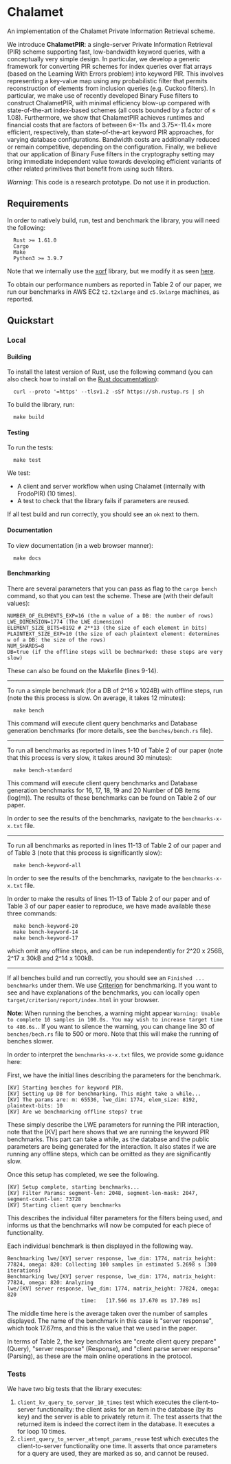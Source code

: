 # Chalamet

An implementation of the Chalamet Private Information Retrieval scheme.

We introduce **ChalametPIR**: a single-server Private Information Retrieval (PIR) scheme supporting fast, low-bandwidth keyword queries, with a conceptually very simple design. In particular, we develop a generic framework for converting PIR schemes for index queries over flat arrays (based on the Learning With Errors problem) into keyword PIR. This involves representing a key-value map using any probabilistic filter that permits reconstruction of elements from inclusion queries (e.g. Cuckoo filters). In particular, we make use of recently developed Binary Fuse filters to construct ChalametPIR, with minimal efficiency blow-up compared with state-of-the-art index-based schemes (all costs bounded by a factor of ≤ 1.08). Furthermore, we show that ChalametPIR achieves runtimes and financial costs that are factors of between 6×-11× and
3.75×-11.4× more efficient, respectively, than state-of-the-art keyword PIR approaches, for varying database configurations. Bandwidth costs are additionally reduced or remain competitive, depending on the configuration. Finally, we believe that our application of Binary Fuse filters in the cryptography setting may bring immediate independent value towards developing efficient variants of other related primitives that benefit from using such filters.

*Warning*: This code is a research prototype. Do not use it in production.

## Requirements

In order to natively build, run, test and benchmark the library, you will need the following:

```
  Rust >= 1.61.0
  Cargo
  Make
  Python3 >= 3.9.7
```

Note that we internally use the [xorf](https://github.com/ayazhafiz/xorf) library, but we modify it as seen [here](https://github.com/claucece/chalamet/tree/main/bff-modp).

To obtain our performance numbers as reported in Table 2 of our paper, we run our benchmarks in AWS EC2 ``t2.t2xlarge`` and ``c5.9xlarge`` machines, as reported.


## Quickstart

### Local

#### Building

To install the latest version of Rust, use the following command (you can also check how to install on the [Rust documentation](https://www.rust-lang.org/tools/install)):

```
  curl --proto '=https' --tlsv1.2 -sSf https://sh.rustup.rs | sh
```

To build the library, run:

```
  make build
```

#### Testing

To run the tests:

```
  make test
```

We test:

* A client and server workflow when using Chalamet (internally with FrodoPIR) (10 times).
* A test to check that the library fails if parameters are reused.

If all test build and run correctly, you should see an `ok` next to them.

#### Documentation

To view documentation (in a web browser manner):

```
  make docs
```

#### Benchmarking

There are several parameters that you can pass as flag to the `cargo bench` command, so that you can test the scheme.
These are (with their default values):

```
NUMBER_OF_ELEMENTS_EXP=16 (the m value of a DB: the number of rows)
LWE_DIMENSION=1774 (The LWE dimension)
ELEMENT_SIZE_BITS=8192 # 2**13 (the size of each element in bits)
PLAINTEXT_SIZE_EXP=10 (the size of each plaintext element: determines w of a DB: the size of the rows)
NUM_SHARDS=8
DB=true (if the offline steps will be bechmarked: these steps are very slow)

```

These can also be found on the Makefile (lines 9-14).

---

To run a simple benchmark (for a DB of 2^16 x 1024B) with offline steps, run (note the this process is slow. On average, it takes 12 minutes):

```
  make bench
```

This command will execute client query benchmarks and Database generation benchmarks (for more details, see the `benches/bench.rs` file).

---
To run all benchmarks  as reported in lines 1-10 of Table 2 of our paper (note that this process is very slow, it takes around 30 minutes):

```
  make bench-standard
```

This command will execute client query benchmarks and Database generation benchmarks for 16, 17, 18, 19 and 20 Number of DB items (log(m)). The results of these benchmarks can be found on Table 2 of our paper.

In order to see the results of the benchmarks, navigate to the `benchmarks-x-x.txt` file.

---
To run all benchmarks as reported in lines 11-13 of Table 2 of our paper and of Table 3 (note that this process is significantly slow):

```
  make bench-keyword-all
```

In order to see the results of the benchmarks, navigate to the `benchmarks-x-x.txt` file.

In order to make the results of lines 11-13 of Table 2 of our paper and of Table 3 of our paper easier to reproduce, we have made available these three commands:


```
  make bench-keyword-20
  make bench-keyword-14
  make bench-keyword-17
```

which omit any offline steps, and can be run independently for 2^20 x 256B, 2^17 x 30kB and 2^14 x 100kB.

---

If all benches build and run correctly, you should see an `Finished ... benchmarks` under them.
We use [Criterion](https://bheisler.github.io/criterion.rs/book/index.html) for benchmarking.
If you want to see and have explanations of the benchmarks, you can locally open `target/criterion/report/index.html` in your browser.

**Note**: When running the benches, a warning might appear ``Warning: Unable to complete 10 samples in 100.0s. You may wish to increase target time to 486.6s.``. If you want to silence the warning, you can change line 30 of `benches/bech.rs` file to 500 or more. Note that this will make the running of benches slower.

In order to interpret the `benchmarks-x-x.txt` files, we provide some guidance here:


First, we have the initial lines describing the parameters for the benchmark.

```
[KV] Starting benches for keyword PIR.
[KV] Setting up DB for benchmarking. This might take a while...
[KV] The params are: m: 65536, lwe_dim: 1774, elem_size: 8192, plaintext-bits: 10
[KV] Are we benchmarking offline steps? true
```

These simply describe the LWE parameters for running the PIR interaction, note that the [KV] part here shows that we are running the keyword PIR benchmarks. This part can take a while, as the database and the public parameters are being generated for the interaction. It also states if we are running any offline steps, which can be omitted as they are significantly slow.

Once this setup has completed, we see the following.

```
[KV] Setup complete, starting benchmarks...
[KV] Filter Params: segment-len: 2048, segment-len-mask: 2047, segment-count-len: 73728
[KV] Starting client query benchmarks
```

This describes the individual filter parameters for the filters being used, and informs us that the benchmarks will now be computed for each piece of functionality.

Each individual benchmark is then displayed in the following way.

```
Benchmarking lwe/[KV] server response, lwe_dim: 1774, matrix_height: 77824, omega: 820: Collecting 100 samples in estimated 5.2698 s (300 iterations)
Benchmarking lwe/[KV] server response, lwe_dim: 1774, matrix_height: 77824, omega: 820: Analyzing
lwe/[KV] server response, lwe_dim: 1774, matrix_height: 77824, omega: 820
                        time:   [17.566 ms 17.670 ms 17.789 ms]
```

The middle time here is the average taken over the number of samples displayed. The name of the benchmark in this case is "server response", which took 17.67ms, and this is the value that we used in the paper.

In terms of Table 2, the key benchmarks are "create client query prepare" (Query), "server response" (Response), and "client parse server response" (Parsing), as these are the main online operations in the protocol.

### Tests

We have two big tests that the library executes:

1. `client_kv_query_to_server_10_times` test which executes the client-to-server functionality:
   the client asks for an item in the database (by its key) and the server is able to privately return it.
   The test asserts that the returned item is indeed the correct item in the database.
   It executes a for loop 10 times.
2. `client_query_to_server_attempt_params_reuse` test which executes the client-to-server
   functionality one time. It asserts that once parameters for a query are used, they
   are marked as so, and cannot be reused.
